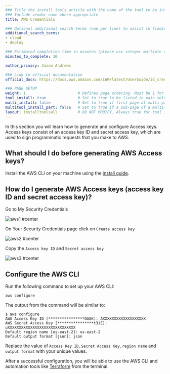 ```yaml
---
### Title the install tools article with the name of the tool to be installed
### Include vendor name where appropriate
title: AWS Credentials

### Optional additional search terms (one per line) to assist in finding the article
additional_search_terms:
- cloud
- deploy

### Estimated completion time in minutes (please use integer multiple of 5)
minutes_to_complete: 10

author_primary: Jason Andrews

### Link to official documentation
official_docs: https://docs.aws.amazon.com/IAM/latest/UserGuide/id_credentials_access-keys.html

### PAGE SETUP
weight: 1                       # Defines page ordering. Must be 1 for first (or only) page.
tool_install: true              # Set to true to be listed in main selection page, else false
multi_install: false            # Set to true if first page of multi-page article, else false
multitool_install_part: false   # Set to true if a sub-page of a multi-page article, else false
layout: installtoolsall         # DO NOT MODIFY. Always true for tool install articles
---
```


In this section you will learn how to generate and configure Access keys. Access keys consist of an access key ID and secret access key, which are used to sign programmatic requests that you make to AWS.

## What should I do before generating AWS Access keys?

Install the AWS CLI on your machine using the [install guide](/install-guides/aws-cli/).

## How do I generate AWS Access keys (access key ID and secret access key)?

Go to My Security Credentials

![aws1 #center](https://github.com/ArmDeveloperEcosystem/arm-learning-paths/assets/40816837/e1ab1ea2-86a0-404e-be52-629f9f1a9695)

On Your Security Credentials page click on `Create access key`

![aws2 #center](https://github.com/ArmDeveloperEcosystem/arm-learning-paths/assets/40816837/a5d9dcd7-640d-44ee-9bc8-791c10796b13 "Access keys")


Copy the `Access key ID` and `Secret access key`

![aws3 #center](https://github.com/ArmDeveloperEcosystem/arm-learning-paths/assets/40816837/699c3643-f979-4548-81f9-4300828b6a06 "Copy keys")


## Configure the AWS CLI

Run the following command to set up your AWS CLI:

```console
aws configure
```
The output from the command will be similar to:

```output
$ aws configure
AWS Access Key ID [****************OAGK]: AXXXXXXXXXXXXXXXXXXX
AWS Secret Access Key [****************t3iE]: uXXXXXXXXXXXXXXXXXXXXXXXXXXXXXX
Default region name [us-east-2]: us-east-2
Default output format [json]: json
```

Replace the value of `Access Key ID`, `Secret Access Key`, `region name` and `output format` with your unique values.

After a successful configuration, you will be able to use the AWS CLI and automation tools like [Terraform](../terraform) from the terminal.
